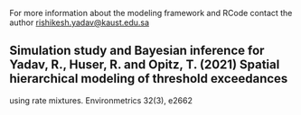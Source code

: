 For more information about the modeling framework and  RCode contact the author rishikesh.yadav@kaust.edu.sa

## Simulation study and Bayesian inference for Yadav, R., Huser, R. and Opitz, T. (2021) Spatial hierarchical modeling of threshold exceedances
using rate mixtures. Environmetrics 32(3), e2662

